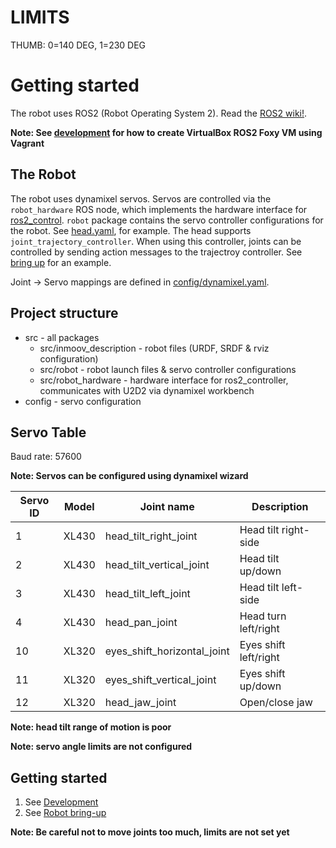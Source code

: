 # LIMITS
THUMB: 0=140 DEG, 1=230 DEG


# Getting started

The robot uses ROS2 (Robot Operating System 2). Read the [ROS2 wiki!](https://index.ros.org/doc/ros2/).

**Note: See [development](./docs/DEVELOPMENT.md) for how to create VirtualBox ROS2 Foxy VM using Vagrant**

## The Robot

The robot uses dynamixel servos. Servos are controlled via the `robot_hardware` ROS node, which implements the hardware interface for [ros2_control](https://github.com/ros-controls/ros2_control). `robot` package contains the servo controller configurations
for the robot. See [head.yaml](src/robot/controllers/head.yaml), for example. The head supports `joint_trajectory_controller`. When using this controller, joints can be controlled by sending action messages to the trajectroy controller. See [bring up](./docs/BRINGUP.md) for an example.

Joint -> Servo mappings are defined in [config/dynamixel.yaml](./config/dynamixel.yaml).

<!--
See the diagram below and the servo joint configuration: [config/dynamixel.yaml](./config/dynamixel.yaml)

![](img/overview.png)
-->

## Project structure

* src - all packages
  * src/inmoov_description - robot files (URDF, SRDF & rviz configuration)
  * src/robot - robot launch files & servo controller configurations
  * src/robot_hardware - hardware interface for ros2_controller, communicates with U2D2 via dynamixel workbench
* config - servo configuration

## Servo Table

Baud rate: 57600

**Note: Servos can be configured using dynamixel wizard**

| Servo ID | Model | Joint name                  | Description           |
| -------- | ----- | --------------------------- | --------------------- |
| 1        | XL430 | head_tilt_right_joint       | Head tilt right-side  |
| 2        | XL430 | head_tilt_vertical_joint    | Head tilt up/down     |
| 3        | XL430 | head_tilt_left_joint        | Head tilt left-side   |
| 4        | XL430 | head_pan_joint              | Head turn left/right  |
| 10       | XL320 | eyes_shift_horizontal_joint | Eyes shift left/right |
| 11       | XL320 | eyes_shift_vertical_joint   | Eyes shift up/down    |
| 12       | XL320 | head_jaw_joint              | Open/close jaw        |

**Note: head tilt range of motion is poor**

**Note: servo angle limits are not configured**

## Getting started

1. See [Development](./docs/DEVELOPMENT.md)
2. See [Robot bring-up](./docs/BRINGUP.md)

**Note: Be careful not to move joints too much, limits are not set yet**